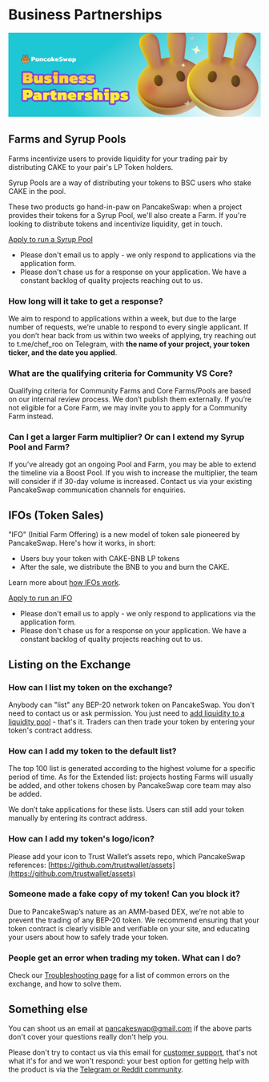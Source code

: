 # Business Partnerships

![Business partnerships header image](../.gitbook/assets/docs-masthead-21-%20%281%29.png)

## Farms and Syrup Pools

Farms incentivize users to provide liquidity for your trading pair by distributing CAKE to your pair's LP Token holders.

Syrup Pools are a way of distributing your tokens to BSC users who stake CAKE in the pool.

These two products go hand-in-paw on PancakeSwap: when a project provides their tokens for a Syrup Pool, we'll also create a Farm. If you're looking to distribute tokens and incentivize liquidity, get in touch.

[Apply to run a Syrup Pool](https://docs.google.com/forms/d/e/1FAIpQLScUkwbsMWwg7L5jjGjEcmv6RsoCNhFDkV3xEpRu2KcJrr47Sw/viewform?usp=sf_link)

* Please don't email us to apply - we only respond to applications via the application form.
* Please don't chase us for a response on your application. We have a constant backlog of quality projects reaching out to us.

### How long will it take to get a response?

We aim to respond to applications within a week, but due to the large number of requests, we’re unable to respond to every single applicant. If you don’t hear back from us within two weeks of applying, try reaching out to t.me/chef\_roo on Telegram, with **the name of your project, your token ticker, and the date you applied**.

### What are the qualifying criteria for Community VS Core?

Qualifying criteria for Community Farms and Core Farms/Pools are based on our internal review process. We don’t publish them externally. If you’re not eligible for a Core Farm, we may invite you to apply for a Community Farm instead.

### Can I get a larger Farm multiplier? Or can I extend my Syrup Pool and Farm?

If you’ve already got an ongoing Pool and Farm, you may be able to extend the timeline via a Boost Pool. If you wish to increase the multiplier, the team will consider if if 30-day volume is increased. Contact us via your existing PancakeSwap communication channels for enquiries.

## IFOs (Token Sales)

"IFO" (Initial Farm Offering) is a new model of token sale pioneered by PancakeSwap. Here's how it works, in short:

* Users buy your token with CAKE-BNB LP tokens
* After the sale, we distribute the BNB to you and burn the CAKE.

Learn more about [how IFOs work](../products/ifo-initial-farm-offering/).

[Apply to run an IFO](https://docs.google.com/forms/d/e/1FAIpQLScUkwbsMWwg7L5jjGjEcmv6RsoCNhFDkV3xEpRu2KcJrr47Sw/viewform?usp=sf_link)

* Please don't email us to apply - we only respond to applications via the application form.
* Please don't chase us for a response on your application. We have a constant backlog of quality projects reaching out to us.

## Listing on the Exchange

### How can I list my token on the exchange?

Anybody can "list" any BEP-20 network token on PancakeSwap. You don't need to contact us or ask permission. You just need to [add liquidity to a liquidity pool](../products/pancakeswap-exchange/pancakeswap-pools.md) - that's it. Traders can then trade your token by entering your token's contract address.

### How can I add my token to the default list?

The top 100 list is generated according to the highest volume for a specific period of time. As for the Extended list: projects hosting Farms will usually be added, and other tokens chosen by PancakeSwap core team may also be added.

We don’t take applications for these lists. Users can still add your token manually by entering its contract address.

### How can I add my token's logo/icon?

Please add your icon to Trust Wallet’s assets repo, which PancakeSwap references: [https://github.com/trustwallet/assets](https://github.com/trustwallet/assets)

### Someone made a fake copy of my token! Can you block it?

Due to PancakeSwap’s nature as an AMM-based DEX, we’re not able to prevent the trading of any BEP-20 token. We recommend ensuring that your token contract is clearly visible and verifiable on your site, and educating your users about how to safely trade your token.

### People get an error when trading my token. What can I do?

Check our [Troubleshooting page](../help/troubleshooting.md) for a list of common errors on the exchange, and how to solve them.

## Something else

You can shoot us an email at pancakeswap@gmail.com if the above parts don't cover your questions really don't help you.

Please don't try to contact us via this email for [customer support](customer-support.md), that's not what it's for and we won't respond: your best option for getting help with the product is via the [Telegram or Reddit community](telegram.md).


